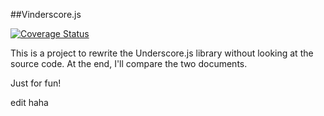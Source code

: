 ##Vinderscore.js

[![Coverage Status](https://coveralls.io/repos/github/vdefranc/vinderscore.js/badge.svg?branch=master)](https://coveralls.io/github/vdefranc/vinderscore.js?branch=master)

This is a project to rewrite the Underscore.js library without looking at the source code. At the end, I'll compare the two documents.

Just for fun!

edit haha